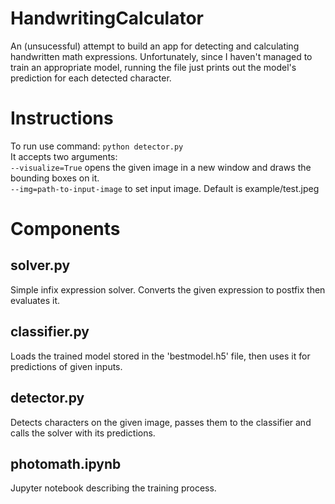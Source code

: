 # HandwritingCalculator
An (unsucessful) attempt to build an app for detecting and calculating handwritten math expressions.
Unfortunately, since I haven't managed to train an appropriate model, running the file just prints out the model's prediction for each detected character.
# Instructions
To run use command: <code>python detector.py</code><br/>
It accepts two arguments:<br/>
<code>--visualize=True</code> opens the given image in a new window and draws the bounding boxes on it.</br>
<code>--img=path-to-input-image</code> to set input image. Default is example/test.jpeg

# Components
## solver.py
Simple infix expression solver. Converts the given expression to postfix then evaluates it.

## classifier.py
Loads the trained model stored in the 'bestmodel.h5' file, then uses it for predictions of given inputs.

## detector.py
Detects characters on the given image, passes them to the classifier and calls the solver with its predictions.

## photomath.ipynb
Jupyter notebook describing the training process.
